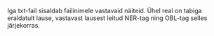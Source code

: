Iga txt-fail sisaldab failinimele vastavaid näiteid. Ühel real on tabiga eraldatult lause, vastavast lausest leitud NER-tag ning OBL-tag selles järjekorras.